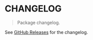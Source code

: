 # CHANGELOG

> Package changelog.

See [GitHub Releases](https://github.com/stdlib-js/random-strided-tools-binary-factory/releases) for the changelog.